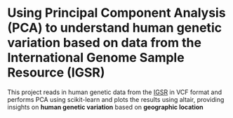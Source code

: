 # Using Principal Component Analysis (PCA) to understand human genetic variation based on data from the International Genome Sample Resource (IGSR)  
This project reads in human genetic data from the [IGSR](https://www.internationalgenome.org/home) in VCF format and performs PCA using scikit-learn and plots the results using altair, providing insights on **human genetic variation** based on **geographic location**

